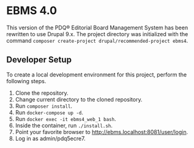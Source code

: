 # EBMS 4.0
This version of the PDQ® Editorial Board Management System has been rewritten to use Drupal 9.x. The project directory was initialized with the command `composer create-project drupal/recommended-project ebms4`.

## Developer Setup

To create a local development environment for this project, perform the following steps.

1. Clone the repository.
2. Change current directory to the cloned repository.
3. Run `composer install`.
4. Run `docker-compose up -d`.
5. Run `docker exec -it ebms4_web_1 bash`.
6. Inside the container, run `./install.sh`.
7. Point your favorite browser to http://ebms.localhost:8081/user/login.
8. Log in as admin/pdq5ecre7.

